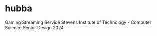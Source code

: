 # hubba
Gaming Streaming Service
Stevens Institute of Technology - Computer Science Senior Design 2024
